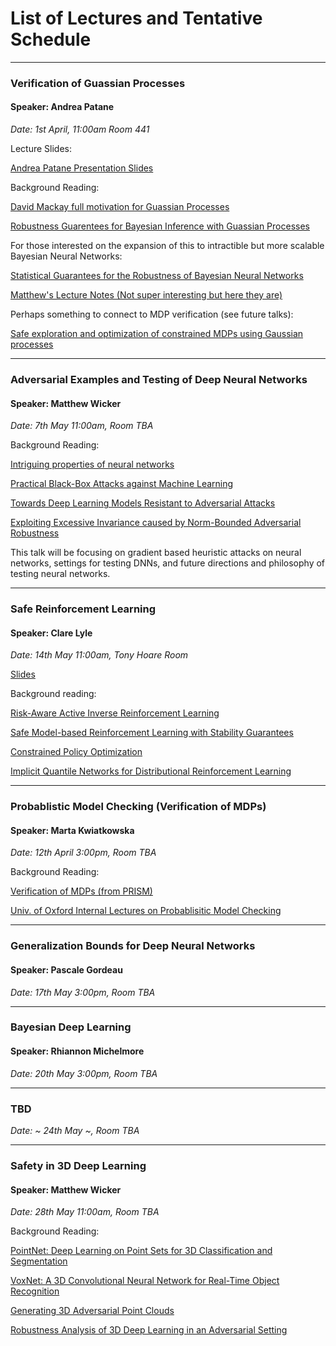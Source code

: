 # List of Lectures and Tentative Schedule
---------------------------------------------------------

### Verification of Guassian Processes
#### Speaker: Andrea Patane 
*Date: 1st April, 11:00am Room 441* 

Lecture Slides:

[Andrea Patane Presentation Slides](https://github.com/matthewwicker/ReadingCourse/blob/master/GuassianProcessVerification/Patane_GP.pdf)

Background Reading:

[David Mackay full motivation for Guassian Processes](http://inference.org.uk/mackay/gpB.pdf)

[Robustness Guarentees for Bayesian Inference with Guassian Processes](https://arxiv.org/pdf/1809.06452.pdf)

For those interested on the expansion of this to intractible but more scalable Bayesian Neural Networks:

[Statistical Guarantees for the Robustness of Bayesian Neural Networks](https://arxiv.org/pdf/1903.01980.pdf)


[Matthew's Lecture Notes (Not super interesting but here they are)](https://github.com/matthewwicker/ReadingCourse/blob/master/GuassianProcessVerification/1April2019ReadingCourseNotes.pdf)



Perhaps something to connect to MDP verification (see future talks): 

[Safe exploration and optimization of constrained MDPs using Gaussian processes](https://www.aaai.org/ocs/index.php/AAAI/AAAI18/paper/view/17016/16233)

---------------------------------------------------------

### Adversarial Examples and Testing of Deep Neural Networks
#### Speaker: Matthew Wicker
*Date: 7th May 11:00am, Room TBA*  

Background Reading: 

[Intriguing properties of neural networks](https://arxiv.org/abs/1312.6199)

[Practical Black-Box Attacks against Machine Learning](https://arxiv.org/pdf/1602.02697.pdf)

[Towards Deep Learning Models Resistant to Adversarial Attacks](https://arxiv.org/pdf/1706.06083.pdf)

[Exploiting Excessive Invariance caused by Norm-Bounded Adversarial Robustness](https://arxiv.org/abs/1903.10484)

This talk will be focusing on gradient based heuristic attacks on neural networks, settings for testing DNNs, and future directions and philosophy of testing neural networks.

---------------------------------------------------------

### Safe Reinforcement Learning
#### Speaker: Clare Lyle
*Date: 14th May 11:00am, Tony Hoare Room*

[Slides](https://github.com/matthewwicker/ReadingCourse/blob/master/Safe_RL.pdf)

Background reading:

[Risk-Aware Active Inverse Reinforcement Learning](http://proceedings.mlr.press/v87/brown18a/brown18a.pdf)

[Safe Model-based Reinforcement Learning with Stability Guarantees](https://papers.nips.cc/paper/6692-safe-model-based-reinforcement-learning-with-stability-guarantees.pdf)

[Constrained Policy Optimization](https://arxiv.org/pdf/1705.10528.pdf)

[Implicit Quantile Networks for Distributional Reinforcement Learning](https://arxiv.org/pdf/1806.06923.pdf)

---------------------------------------------------------

### Probablistic Model Checking (Verification of MDPs)
#### Speaker: Marta Kwiatkowska
*Date: 12th April 3:00pm, Room TBA*

Background Reading:

[Verification of MDPs (from PRISM)](https://www.prismmodelchecker.org/papers/atva14.pdf)

[Univ. of Oxford Internal Lectures on Probablisitic Model Checking](https://weblearn.ox.ac.uk/portal/site/:mpls:comlab/tool/5457b2e1-69ef-4a04-86e7-a787f4a98adf)

---------------------------------------------------------


### Generalization Bounds for Deep Neural Networks
#### Speaker: Pascale Gordeau
*Date: 17th May 3:00pm, Room TBA*

---------------------------------------------------------

### Bayesian Deep Learning 
#### Speaker: Rhiannon Michelmore
*Date: 20th May 3:00pm, Room TBA*

---------------------------------------------------------

### TBD
*Date: ~ 24th May ~, Room TBA*

---------------------------------------------------------

### Safety in 3D Deep Learning 
#### Speaker: Matthew Wicker
*Date: 28th May 11:00am, Room TBA*

Background Reading:

[PointNet: Deep Learning on Point Sets for 3D Classification and Segmentation](https://arxiv.org/abs/1612.00593)

[VoxNet: A 3D Convolutional Neural Network for Real-Time Object
Recognition](https://www.ri.cmu.edu/pub_files/2015/9/voxnet_maturana_scherer_iros15.pdf)

[Generating 3D Adversarial Point Clouds](https://arxiv.org/abs/1809.07016)

[Robustness Analysis of 3D Deep Learning in an Adversarial Setting](https://arxiv.org/abs/1904.00923)
